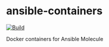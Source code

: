 # ansible-containers

[![Build](https://github.com/charlesrocket/ansible-containers/workflows/Test/badge.svg)](https://github.com/charlesrocket/ansible-containers/actions)

Docker containers for Ansible Molecule
